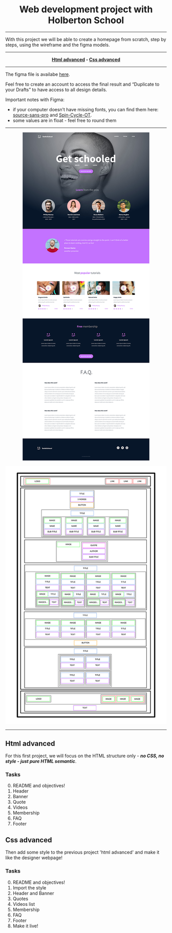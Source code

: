 <div align="center">

# Web development project with Holberton School

</div>

---

With this project we will be able to create a homepage from scratch, step by steps, using the wireframe and the figma models.

---
<div align="center">

**[Html advanced](README.md#html-advanced) - [Css advanced](README.md#css-advanced)**

</div>

---

The figma file is availabe [here](https://www.figma.com/file/XrEAsu1vQj5fhVaNG38d2W/Homepage?type=design&node-id=0-1&mode=design).

Feel free to create an account to access the final result and “Duplicate to your Drafts” to have access to all design details.


Important notes with Figma:

- if your computer doesn’t have missing fonts, you can find them here: [source-sans-pro](https://www.fontsquirrel.com/fonts/source-sans-pro) and [Spin-Cycle-OT](https://www.fontsquirrel.com/fonts/Spin-Cycle-OT).
- some values are in float - feel free to round them

---
<div align="center">

![SmileSchool Homepage figma](https://github.com/AsiaGrpr/holbertonschool-web-development/blob/main/html_advanced/asset/img/smileschool%20homepage%20figma.jpeg)

![SmileSchool Homepage wireframe](https://github.com/AsiaGrpr/holbertonschool-web-development/blob/main/html_advanced/asset/img/SmileSchool%20homepage%20wireframe.jpeg)

</div>


---

## Html advanced

For this first project, we will focus on the HTML structure only - ***no CSS, no style - just pure HTML semantic***.

### Tasks

0. README and objectives!
1. Header
2. Banner
3. Quote
4. Videos
5. Membership
6. FAQ
7. Footer

## Css advanced

Then add some style to the previous project 'html advanced' and make it like the designer webpage!

### Tasks

0. README and objectives!
1. Import the style
2. Header and Banner
3. Quotes
4. Videos list
5. Membership
6. FAQ
7. Footer
8. Make it live!


